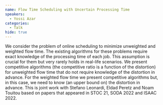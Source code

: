 ```yaml
---
name: Flow Time Scheduling with Uncertain Processing Time
speakers:
  - Yossi Azar
categories:
  - Talk
hide: true
---
```


We consider the problem of online scheduling to minimize unweighted and weighted flow time. The existing algorithms for these problems require exact knowledge of the processing time of each job. This assumption is crucial for them but very rarely holds in real-life scenarios. We present competitive algorithms (the competitive ratio is a function of the distortion) for unweighted flow time that do not require knowledge of the distortion in advance. For the weighted flow time we present competitive algorithms but, in this case, we need to know (an upper bound on) the distortion in advance.
This is joint work with Stefano Leonardi, Eldad Peretz and Noam Touitou based on papers that appeared in STOC 21, SODA 2022 and ISAAC 2022.
